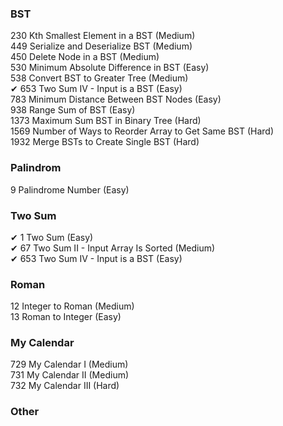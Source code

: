 ### BST
230 Kth Smallest Element in a BST (Medium)<br/>
449 Serialize and Deserialize BST (Medium)<br/>
450 Delete Node in a BST (Medium)<br/>
530 Minimum Absolute Difference in BST (Easy)<br/>
538 Convert BST to Greater Tree (Medium)<br/>
&#10004; 653 Two Sum IV - Input is a BST (Easy)<br/>
783 Minimum Distance Between BST Nodes (Easy)<br/>
938 Range Sum of BST (Easy)<br/>
1373 Maximum Sum BST in Binary Tree (Hard)<br/>
1569 Number of Ways to Reorder Array to Get Same BST (Hard)<br/>
1932 Merge BSTs to Create Single BST (Hard)<br/>

### Palindrom
9 Palindrome Number (Easy) <br/>

### Two Sum
&#10004; 1 Two Sum (Easy) <br/>
&#10004; 67 Two Sum II - Input Array Is Sorted (Medium)<br/>
&#10004; 653 Two Sum IV - Input is a BST (Easy)<br/>

### Roman
12 Integer to Roman (Medium)<br/>
13 Roman to Integer (Easy)<br/>

### My Calendar
729 My Calendar I (Medium)<br/>
731 My Calendar II (Medium)<br/>
732 My Calendar III (Hard)<br/>

### Other
